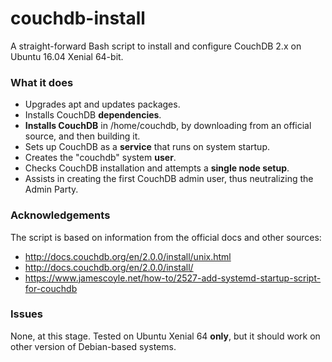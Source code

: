 # couchdb-install
A straight-forward Bash script to install and configure CouchDB 2.x on Ubuntu 16.04 Xenial 64-bit.

### What it does

* Upgrades apt and updates packages.
* Installs CouchDB **dependencies**.
* **Installs CouchDB** in /home/couchdb, by downloading from an official source, and then building it.
* Sets up CouchDB as a **service** that runs on system startup.
* Creates the "couchdb" system **user**.
* Checks CouchDB installation and attempts a **single node setup**.
* Assists in creating the first CouchDB admin user, thus neutralizing the Admin Party.

### Acknowledgements
The script is based on information from the official docs and other sources:
* http://docs.couchdb.org/en/2.0.0/install/unix.html
* http://docs.couchdb.org/en/2.0.0/install/
* https://www.jamescoyle.net/how-to/2527-add-systemd-startup-script-for-couchdb

### Issues
None, at this stage.
Tested on Ubuntu Xenial 64 **only**, but it should work on other version of Debian-based systems.

